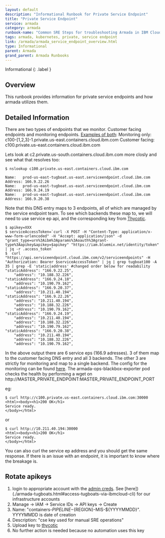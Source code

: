 ```yaml
---
layout: default
description: "Informational Runbook for Private Service Endpoint"
title: "Private Service Endpoint"
service: armada
category: armada
runbook-name: "Common SRE Steps for troubleshooting Armada in IBM Cloud - Dedicated"
tags: armada, kubernetes, private, service endpoint
link: /armada/armada_service_endpoint_overview.html
type: Informational
parent: Armada
grand_parent: Armada Runbooks
---
```


Informational
{: .label }

## Overview

This runbook provides information for private service endpoints and how armada utilizes them.

## Detailed Information

There are two types of endpoints that we monitor. Customer facing endpoints and monitoring endpoints.
[Examples of both](https://github.ibm.com/alchemy-containers/armada-secure/blob/a853626538a110ab0ca47a38aa8beab17a180c8a/secure/armada/us-east/spokes/prod-wdc04-carrier100/armada-info.yaml#L37):
Monitoring only: c100-[1,2,3]-1.private.us-east.containers.cloud.ibm.com
Customer facing: c100.private.us-east.containers.cloud.ibm.com

Lets look at c2.private.us-south.containers.cloud.ibm.com more closly and see what that resolves too:

~~~
$ nslookup c100.private.us-east.containers.cloud.ibm.com

Name:	prod-us-east-tugboat.us-east.serviceendpoint.cloud.ibm.com
Address: 166.9.22.26
Name:	prod-us-east-tugboat.us-east.serviceendpoint.cloud.ibm.com
Address: 166.9.24.19
Name:	prod-us-east-tugboat.us-east.serviceendpoint.cloud.ibm.com
Address: 166.9.20.38
~~~

Note that this DNS entry maps to 3 endpoints, all of which are managed by the service endpoint team. To see which backends these map to, we will need to use service ep api, and the corresponding key from [Thycotic](https://pim.sos.ibm.com/app/#/home/folders/4250).

~~~
$ apikey=XXX
$ serviceAccessToken=`curl -X POST -H "Content-Type: application/x-www-form-urlencoded" -H "Accept: application/json" -d "grant_type=urn%3Aibm%3Aparams%3Aoauth%3Agrant-type%3Aapikey&apikey=$apikey" "https://iam.bluemix.net/identity/token" | jq -r .access_token`
$  curl "https://api.serviceendpoint.cloud.ibm.com/v2/serviceendpoints" -H "Authorization: Bearer $serviceAccessToken" | jq | grep tugboat100 -A 35 | grep -E 'static|address' #changed order below for readability
"staticAddress": "166.9.22.25",
    "address": "10.188.32.226",
"staticAddress": "166.9.24.18",
    "address": "10.190.79.162",
"staticAddress": "166.9.20.37",
    "address": "10.211.40.194",
"staticAddress": "166.9.22.26",
    "address": "10.211.40.194",
    "address": "10.188.32.226",
    "address": "10.190.79.162",
"staticAddress": "166.9.24.19",
    "address": "10.211.40.194",
    "address": "10.188.32.226",
    "address": "10.190.79.162",
"staticAddress": "166.9.20.38",
    "address": "10.211.40.194",
    "address": "10.188.32.226",
    "address": "10.190.79.162",
~~~

In the above output there are 6 service eps (166.9 adresses). 3 of them map to the customer facing DNS entry and all 3 backends. The other 3 are strictly for monitoring and map to a single backend.
The config for the monitoring can be found [here](https://github.ibm.com/alchemy-containers/armada-secure/blob/a853626538a110ab0ca47a38aa8beab17a180c8a/secure/armada/us-east/spokes/prod-wdc04-carrier100/armada-info.yaml#L37). The armada-ops-blackbox-exporter pod checks the health by performing a wget on http://MASTER_PRIVATE_ENDPOINT:MASTER_PRIVATE_ENDPOINT_PORT

eg:
~~~
$ curl http://c100.private.us-east.containers.cloud.ibm.com:30000
<html><body><h1>200 OK</h1>
Service ready.
</body></html>
~~~
or
~~~
$ curl http://10.211.40.194:30000
<html><body><h1>200 OK</h1>
Service ready.
</body></html>
~~~
You can also curl the service ep address and you should get the same response. If there is an issue with an endpoint, it is important to know where the breakage is.

## Rotate apikeys

1. login to appropriate account with the [admin creds](https://pimconsole.sos.ibm.com/SecretServer/app/#/secret/28248/general). See [here])(./armada-tugboats.html#access-tugboats-via-ibmcloud-cli) for our infrastructure accounts
2. Manage -> IAM -> Service IDs -> API keys -> Create
3. Name: "containers-${PIPELINE}-${REGION}-MIS-${YYYYMMDD}". YYYYMMDD is date of creation
4. Description: "cse key used for manual SRE operations"
5. Upload key to [thycotic](https://pimconsole.sos.ibm.com/SecretServer/app/#/folders/9888)
6. No further action is needed because no automation uses this key
